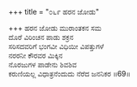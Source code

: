 +++
title = "೦೬೯ ಹರನ ಜೋಡು"

+++
ಹರನ ಜೋಡು ಮುರಾಂತಕನ ಸಮ  
ದೊರೆ ವಿರಿಂಚನ ಪಾಡು ಶಕ್ರನ  
ಸರಿಸದವರಿಗೆ ಭಂಗವೀ ವಿಧಿಯೀ ವಿಪತ್ತುಗಳೆ  
ನರರನೀ ಕೌರವರ ಮಿಕ್ಕಿನ  
ನೊರಜುಗಳ ಪಾಡೇನು ಶಿವಶಿವ  
ಕರುಣಿಯಲ್ಲ ವಿಧಾತ್ರನೆಂದುದು ನೆರೆದ ಜನನಿಕರ    ॥69॥